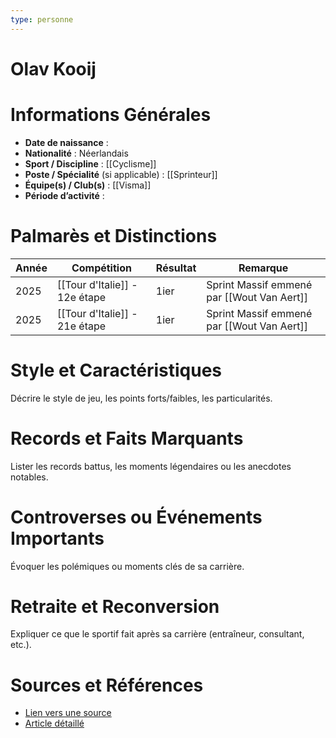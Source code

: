 ```yaml
---
type: personne
---
```

# Olav Kooij

# Informations Générales
- **Date de naissance** :  
- **Nationalité** :  Néerlandais
- **Sport / Discipline** : [[Cyclisme]]
- **Poste / Spécialité** (si applicable) :  [[Sprinteur]]
- **Équipe(s) / Club(s)** :  [[Visma]]
- **Période d’activité** :  

# Palmarès et Distinctions
| Année | Compétition                   | Résultat | Remarque                                   |
| ----- | ----------------------------- | -------- | ------------------------------------------ |
| 2025  | [[Tour d'Italie]] - 12e étape | 1ier     | Sprint Massif emmené par [[Wout Van Aert]] |
| 2025  | [[Tour d'Italie]] - 21e étape | 1ier     | Sprint Massif emmené par [[Wout Van Aert]] |

# Style et Caractéristiques
Décrire le style de jeu, les points forts/faibles, les particularités.

# Records et Faits Marquants
Lister les records battus, les moments légendaires ou les anecdotes notables.

# Controverses ou Événements Importants
Évoquer les polémiques ou moments clés de sa carrière.

# Retraite et Reconversion
Expliquer ce que le sportif fait après sa carrière (entraîneur, consultant, etc.).

# Sources et Références
- [Lien vers une source](#)
- [Article détaillé](#)
